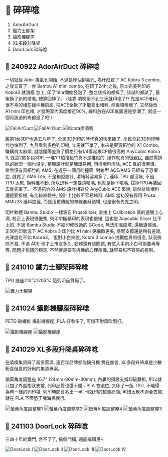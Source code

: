 # 🎡 碎碎唸

1. AdorAirDuct
1. 鐵力士腳架
1. 攝影機腳座
1. XL多段升降桌 
1. DoorLock 碎碎唸

## 🎡 240922 AdorAirDuct 碎碎唸
一切就從 Ador 排氣孔開始, 不過是印個排氣孔, 為什麼買了 AC Kobra 3 combo, 
之後又買了一台 Bambu A1 mini combo, 在印了24hr之後, 原本完美列印的 Kobra3 就消極
怠工, 印了16hr開始發泡了, 整台該拆的都拆了, 該試的都試了, 最後換了新的噴嘴, 總算回神了。
(哇靠 噴嘴用不到三天就印壞了!? 先是ACE堵料, 很不幸的堵在緩沖機前面, 
把ACE全拆了才能拿出堵料, 然後噴嘴壞了, 又然後改 A1 mini 印也堵, 
才發現室內濕度接近90%, 線料放在ACE裏面還是受潮了, 就這一個月該過的崁都過了吧!)

![FailAirDuct](./img/2024/240922-FailAirDuct2.png)
![FailAirDuct](./img/2024/240922-FailAirDuct.png)
![Kobra換噴嘴](./img/2024/241010-Kobra_Change_nozzle-300.png)

離第1台3DP也過去八年了, 全民3D列印的時代真的快來臨了, 全民全彩3D列印時代也快到了, 
九月看到多色列印機, 立馬就下單了, 本來是要買拓竹的 X1 Combo, 嫌購買太麻煩, 
就陰錯陽差買了價格只有1/4看起來CP值很高的 AnyCubic Kobra 3, 
就這2款多色3DP, 一堆YT超推拓竹真不是推假的, 操作就真的很親民, 
雖然需排除的狀況一個也沒少, 整體設計就是簡單易用, 同樣堵料清除, ACE 真的很麻煩。
雖然沒有買拓竹的 AMS, 在近乎一個月的撞牆, 對箱型 ACE/AMS 已經有了恐懼症, 
就買了 AMS Lite, 不是箱型設計, 清堵料容易多了, 連印 TPU 都沒堵, 不過 TPU 太軟, 
換料推不動, 所以退料一定要清噴嘴, 也就是拆下噴嘴, 拔掉TPU再裝回去就完事了。
不過拓竹的 AMS 設計相對於 AnyCubic ACE 來說, 雖然排除堵料還是要拆機, 
有比較直觀些, 設計上比較不容易堵料, AMS 當初沒有採用 Prusa MMU2S 進料路徑, 
而是用更傳統的單線進料結構, 也是很有先見之明。

切片軟體 Bambu Studio 一樣源自 PrusaSlicer, 直接上 Calibration 真的還蠻上心滴, 
校正上表現很優秀, 列印中斷續印的表現也很優, 這也是 Anycubic Slicer 比不上的, 
不過 Bambu Studio 不給印修改過的 GCode, 無法印溫度塔, 還蠻遺憾滴。
正常列印狀況下 AC Kobra 3 印的比 A1 mini 更細緻更美, 懸臂支撐還是稍有差距, 光澤度也不如 Kobra3。
但對小白來說, Kobra 3 combo 挑戰度真的很高, 狀況排除不易, 
不過 ACE 也才上市沒多久, 韌體還有些問題, 有意入手的小白可能要再等等, 
問題才能趨於穩定, 不然就是要有拆機的心理準備, 就容易和不容易的差別。

## 🎡 241010 鐵力士腳架碎碎唸
TPU 底座210℃/205℃ 這列印品質絕了。

![鐵力士腳架](./img/2024/241011-TableFoot-600.png)

## 🎡 241024 攝影機腳座碎碎唸

PETG 碳纖維 攝影機腳座, PLA 好看多了, 可惜不耐風吹雨打。

![攝影機腳座](./img/2024/241101-CameraMount-scad.png)
![攝影機腳座](./img/2024/241101-CameraMount-300.png)

## 🎡 241029 XL多段升降桌碎碎唸
在嘖嘖集資踩了超多雷滴, 連百年品牌都能搞飛機 實在無言,
XL多段升降桌是少數粉貴但貴的好用的集資專案。

螢幕角度調整座 16.7° (24mm-80mm-80mm), 內裏的預設支撐超級難拆, 所以就只加了外圍樹狀支撐, 列印品質也還不錯~
PLA 會跑位, 又印了一版 TPU, 不曉得為何一樣的列印檔, 列印時間會多出一半, 也就印的超漂亮滴, 可惜太軟不適合支撐, 就在 PLA 下面墊了塊海棉就行。

![螢幕角度調整座1](./img/2024/241101-DeskHolder1-300.png)
![螢幕角度調整座2](./img/2024/241101-DeskHolder2-300.png)
![螢幕角度調整座4](./img/2024/241101-DeskHolder4-300.jpg)
![螢幕角度調整座3](./img/2024/241101-DeskHolder3-300.png)

## 🎡 241103 DoorLock 碎碎唸
三四十年的鐵門, 合不了了, 搞個門檔, 還能繼續用~

![DoorLock I](./img/2024/241103-DoorLock-I-300.png)
![DoorLock II](./img/2024/241103-DoorLock-II-300.png)
![DoorLock III](./img/2024/241103-DoorLock-III-300.png)
![DoorLock IV](./img/2024/241103-DoorLock-IV-300.png)
